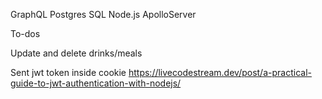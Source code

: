 GraphQL
Postgres
SQL
Node.js
ApolloServer

To-dos

Update and delete drinks/meals

Sent jwt token inside cookie
https://livecodestream.dev/post/a-practical-guide-to-jwt-authentication-with-nodejs/